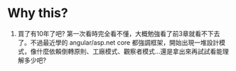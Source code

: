 # Why this?
1. 買了有10年了吧? 第一次看時完全看不懂，大概勉強看了前3章就看不下去了。不過最近學的 angular/asp.net core 都強調框架，開始出現一堆設計模式，像什麼依賴倒轉原則、工廠模式、觀察者模式…還是拿出來再試試看能理解多少吧?
   